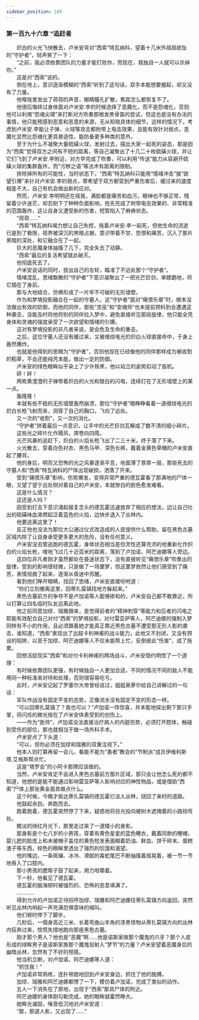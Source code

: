 ```yaml
---
sidebar_position: 189
---
```

### 第一百九十六章 “追赶者  


　　炽白的火光飞快散去，卢米安背对“西索”特瓦纳科，望着十几米外摇摇欲坠的“守护者”，轻声笑了一下：  
　　“之前，我必须依靠团队的力量才能打败你，而现在，我独自一人就可以杀掉你。”  
　　这是对“西索”说的。  
　　倒在地上，意识逐渐模糊的“西索”听到了这句话，双手本能想要握起，却又没有了力量。  
　　他喉咙里发出了荷荷的声音，眼睛瞳孔扩散，焦距怎么都恢复不了。  
　　他很后悔转过身体面对卢米安.李的时候选择了恶魔化，而不是怨魂化，否则他可以利用“怨魂尖啸”来打断对方吹奏那根发黑骨笛的尝试，但这也是没有办法的事情，他只能预感到恶意和恶意的来源，无从知晓具体的细节，这样的情况下，考虑到卢米安.李能让子弹、火球等攻击都附带上电击效果，且能有效针对弱点，恶魔化显然比怨魂化更具普适性，能防备更多种类的意外。  
　　至于为什么不凝聚大量硫磺火球，发射过去，摆出大家一起死的姿态，那是因为“西索”觉得双方之间有不短的距离，等自己凝聚出了十几二十枚硫磺火球，并让它们飞到了卢米安.李附近，对方早完成了吹奏，可以利用“传送”能力从容避开硫磺火球的集群轰炸，而“污秽之语”等法术有距离的限制。  
　　排除掉所有的可能性，当时状态下，“西索”特瓦纳科只能用“情绪冲击”接“欲望引爆”来针对卢米安.李的弱点，寄希望于双方都受到严重伤害后，缓过来的速度相差不大，自己有机会做出新的应对。  
　　然而，卢米安.李明明还在摇晃，满脸都是痛苦和血污，眼神也不够正常，残留着少许迷茫，却忍耐下了种种负面影响，抢先完成了附带电击效果的、非常精准的范围轰炸，这让自身又遭受新的伤害，短暂陷入了麻痹状态。  
　　“荷荷……”  
　　“西索”特瓦纳科竭力想让自己失控，拖着卢米安.李一起死，但他生命的流逝已是到了极限，视界被深沉的黑暗占据，意识带着不甘、怨恨和痛苦，沉入了那片黑暗的深处，和它融合在了一起。  
　　巨大的恶魔身体抽搐了几下，完全失去了动静。  
　　“西索”最后的复活希望就此破灭。  
　　他彻底死去了。  
　　卢米安说话的同时，拔出自己的左轮，瞄准了不远处那个“守护者”。  
　　情绪混乱，思绪飘散的“守护者”下意识凝聚出了一把光芒巨剑，单膝跪地，将它插在了身前。  
　　那与大地结合，仿佛形成了一片牢不可破的无形墙壁。  
　　作为和梦境投影融合在一起的守墓人，这“守护者”面对“痛恨乐章”时，根本没法做出有效的防御，而他的同伴，那些“灵巫”和“安魂师”也未提前预料到会遭遇这种袭击，没能及时将他将别的同伴拉入梦中，避免直接听见那段旋律，他只能全凭身体和灵魂的强度承受了一次欲望和情绪的引爆。  
　　这对有梦境投影的非凡者来说，是会危及生命的重击。  
　　之后，这位守墓人还没有缓过来，又被缠绕电光的炽白火球直接命中，于身上轰然爆炸。  
　　也就是他得到的恩赐为“守护者”，否则他现在已经像他的同伴那样成为被收割的稻草，不会还能纯凭本能，做出一定的防御。  
　　卢米安的绿色眼眸似乎染上了少许铁黑，他以站立的姿势扣动了扳机。  
　　砰！砰！  
　　两枚黄澄澄的子弹带着炽白的火光和银白的闪电，连续打在了无形墙壁上的某一点。  
　　轰隆隆！  
　　本就有些不稳的无形墙壁轰然崩溃，那位“守护者”眼睁睁看着一道缠绕电光的炽白长枪飞射而来，洞穿了自己的胸口，飞向了远处。  
　　又一次的“收割”，又一次的消化。  
　　“守护者”拼着最后一点意识，让手中的光芒巨剑瓦解成了数不清的细小碎片。  
　　这些光之碎片化作飓风，席卷向四周。  
　　光芒风暴的追赶下，炽白的火焰长枪飞出了二三十米，终于落了下来。  
　　火光散去，穿着白色衬衣、黑色马甲、深色长裤，戴着金黄色草帽的卢米安直起了腰背。  
　　他的身后，明亮又恐怖的光之风暴逐渐平息，地面薄了厚厚一层，那些死去的守墓人和“西索”特瓦纳科的尸体出现破损，洒落了开来。  
　　受到“痛恨乐章”影响，伤势爆发，变得异常严重的德瓦霍看了那满地的尸体一眼，又望了望于远处侧对着自己的卢米安，本就惨白的脸色愈发难看。  
　　这是什么情况？  
　　这还是人吗？  
　　因受到打击下意识涌起报复念头的德瓦霍迅速放弃了相应的想法，边让自己吐出的硫磺味血液燃起泛着蓝色的火焰，边快步退入了丛林内。  
　　他要逃离这里了！  
　　反正他也没法为那位大公通过仪式改造成的人皮提供什么帮助，留在黑色古墓区域内除了让自身承受更多更大的危险，没有任何意义。  
　　卢米安没去管逃跑的德瓦霍，身体状态相当差但灵性还算充沛的他重新化作炽白的火焰长枪，嗖地飞过几十近百米的距离，落到了卢加诺、阿芒迪娜等人旁边。  
　　这四位非凡者刚才虽然都处在昏迷状态下，没有直接听见“痛恨乐章”吹奏出的旋律，受到的影响很轻微，只是做了一场噩梦，但这噩梦依然让他们感受到了痛苦，表情扭曲了起来，逐渐从昏迷中苏醒。  
　　看到他们睁开眼睛，找回了思绪，卢米安直接吩咐道：  
　　“你们立刻撤离这里，回蒂扎莫镇找地方躲起来。”  
　　黑色古墓前方的争夺不是卢加诺等人能够掺和的，卢米安自己都不敢靠近，所以打算让四名临时队友远离此地。  
　　他之前同意加缪、瑞雅跟来，是觉得前者的“精神刺穿”等能力和后者的闪电之箭能有效配合自己对付“西索”的梦境投影，对付雷亚萨等人，阿芒迪娜的强制入梦同样有不小的作用，且必须跟着她才能真正靠近黑色古墓不遭受那无形人影的袭击，谁知道，“西索”表现出了远超卡利神甫的战斗能力，此地又不封闭，又没有预设的陷阱，以至于加缪、阿芒迪娜等人不仅未能帮上忙，反倒彼此“伤害”，成了拖累。  
　　回想活捉现实“西索”和对付卡利神甫的两场战斗，卢米安隐约明悟了一个道理：  
　　有时候依靠团队更强，有时候独自一人更加合适，不同的情况不同的敌人不能用同一种标准来对待和处理，否则很容易吃亏。  
　　此时，卢米安记起了罗塞尔大帝曾经说过，姐姐奥萝尔给自己讲解过的一句话：  
　　军队作战没有固定不变的态势，正像流水没有固定不变的形态一样。  
　　“可以回蒂扎莫镇了？我也可以？”卢加诺一阵惊喜，并本能地探出剩下那只手掌，将闪烁的微光按在了卢米安体表受到的创伤上。  
　　——作为“医师”，卢加诺没法直接治疗病人的内脏伤势，必须打开腔体，触碰到受伤的部位，那也就相当于做一场外科手术。  
　　卢米安点了下头道：  
　　“可以，但你必须在加缪和瑞雅的双重注视下。”  
　　他本人则打算再留一会儿，看能不能为“愚者”教会的“节制派”成员伊维利斯塔.艾格斯帮点忙。  
　　这是“塔罗会”的小阿卡那牌应该做的。  
　　当然，卢米安肯定不会进入黑色古墓前方那片区域，那只会让他怎么死的都不知道，他想的是能不能通过影响雷亚萨等人影响对应的神性物品，或是借助“西索”尸体上那张黄金面具做点什么。  
　　这个时候，今晚才抵达蒂扎莫镇的德瓦霍已没入丛林，绕回了来时的道路。  
　　他鼓起余劲，奔跑而去。  
　　跑着跑着，德瓦霍突然停了下来，疑惑地将目光投向被树木遮掩着的小路拐弯处。  
　　黯淡的绯红月光下，那里走过来了一道矮小的身影。  
　　那身影是个七八岁的小男孩，穿着有黄色星星的蓝色睡衣，戴着同款的睡帽，婴儿肥的脸庞上和未被帽子盖住的黄色短发表面糊着奶油、鲜血、饼干碎末、蛋糕渣子等东西，棕色的眼眸里透出了强烈的饥饿和渴望。  
　　他的嘴边，一条斑斓、冰冷、滑腻的毒蛇尾巴不断抽搐着摇晃着，被一节一节地吞入了口腔内。  
　　那小男孩的腮帮子鼓了起来，用力咀嚼着。  
　　下一秒，他看见了德瓦霍。  
　　德瓦霍的脑海顿时被强烈的、恐怖的恶意填满了。  
　　…………  
　　得到允许的卢加诺正待招呼加缪、瑞雅和阿芒迪娜往蒂扎莫镇方向返回，突然听见丛林内响起一声充满恐惧意味的喊叫。  
　　他们顿时停下了脚步。  
　　几秒后，一個身高近三米、长着弯曲山羊角的漆黑怪物从蒂扎莫镇方向的丛林内狂奔过来，惊慌失措地跑向那座黑色古墓。  
　　刚才那个男人？他也是“恶魔”啊……他是诺斯家族那个魔鬼的爪牙？那个人皮形成的绿眸男子是诺斯家族那个魔鬼投射入“梦节”的力量？卢米安望着恶魔身后的幽暗丛林，忽然有了不好的预感。  
　　他当机立断，对卢加诺、阿芒迪娜等人道：  
　　“抓住我！”  
　　卢加诺非常熟练，连扑带跑地回到卢米安身边，抓住了他的胳膊。  
　　加缪、瑞雅和阿芒迪娜都愣了一下，模仿着卢加诺，完成了类似的动作。  
　　五人一下消失在了原地，出现于“西索”那具尸体的附近。  
　　阿芒迪娜的身体刚勾勒完成，她的眼眸就霍然睁大。  
　　她眸光凝固，嗓音低沉地对卢米安道：  
　　“那，那道人影，又出现了……”  
